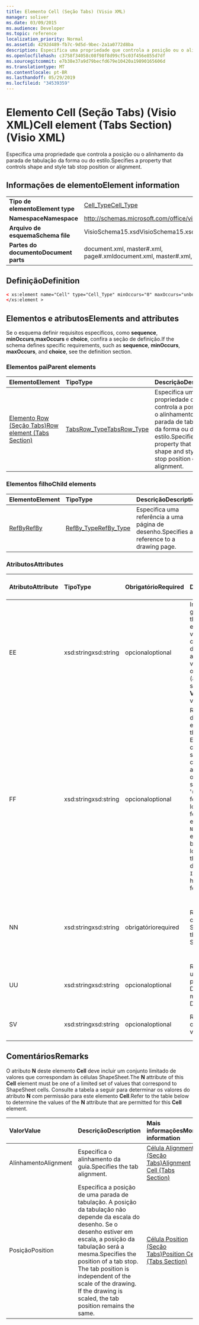 ```yaml
---
title: Elemento Cell (Seção Tabs) (Visio XML)
manager: soliver
ms.date: 03/09/2015
ms.audience: Developer
ms.topic: reference
localization_priority: Normal
ms.assetid: 4292d489-fb7c-9d5d-9bec-2a1a0772d8ba
description: Especifica uma propriedade que controla a posição ou o alinhamento da parada de tabulação da forma ou do estilo.
ms.openlocfilehash: c3758f34058c08f98f8d99cf5c03f456e855d7df
ms.sourcegitcommit: e7b38e37a9d79becfd679e10420a19890165606d
ms.translationtype: MT
ms.contentlocale: pt-BR
ms.lasthandoff: 05/29/2019
ms.locfileid: "34539359"
---
```

# <a name="cell-element-tabs-section-visio-xml"></a><span data-ttu-id="ca13d-103">Elemento Cell (Seção Tabs) (Visio XML)</span><span class="sxs-lookup"><span data-stu-id="ca13d-103">Cell element (Tabs Section) (Visio XML)</span></span>

<span data-ttu-id="ca13d-104">Especifica uma propriedade que controla a posição ou o alinhamento da parada de tabulação da forma ou do estilo.</span><span class="sxs-lookup"><span data-stu-id="ca13d-104">Specifies a property that controls shape and style tab stop position or alignment.</span></span> 
  
## <a name="element-information"></a><span data-ttu-id="ca13d-105">Informações de elemento</span><span class="sxs-lookup"><span data-stu-id="ca13d-105">Element information</span></span>

|||
|:-----|:-----|
|<span data-ttu-id="ca13d-106">**Tipo de elemento**</span><span class="sxs-lookup"><span data-stu-id="ca13d-106">**Element type**</span></span> <br/> |[<span data-ttu-id="ca13d-107">Cell_Type</span><span class="sxs-lookup"><span data-stu-id="ca13d-107">Cell_Type</span></span>](cell_type-complextypevisio-xml.md) <br/> |
|<span data-ttu-id="ca13d-108">**Namespace**</span><span class="sxs-lookup"><span data-stu-id="ca13d-108">**Namespace**</span></span> <br/> |http://schemas.microsoft.com/office/visio/2012/main  <br/> |
|<span data-ttu-id="ca13d-109">**Arquivo de esquema**</span><span class="sxs-lookup"><span data-stu-id="ca13d-109">**Schema file**</span></span> <br/> |<span data-ttu-id="ca13d-110">VisioSchema15.xsd</span><span class="sxs-lookup"><span data-stu-id="ca13d-110">VisioSchema15.xsd</span></span>  <br/> |
|<span data-ttu-id="ca13d-111">**Partes do documento**</span><span class="sxs-lookup"><span data-stu-id="ca13d-111">**Document parts**</span></span> <br/> |<span data-ttu-id="ca13d-112">document.xml, master#.xml, page#.xml</span><span class="sxs-lookup"><span data-stu-id="ca13d-112">document.xml, master#.xml, page#.xml</span></span>  <br/> |
   
## <a name="definition"></a><span data-ttu-id="ca13d-113">Definição</span><span class="sxs-lookup"><span data-stu-id="ca13d-113">Definition</span></span>

```XML
< xs:element name="Cell" type="Cell_Type" minOccurs="0" maxOccurs="unbounded" >
</xs:element >
```

## <a name="elements-and-attributes"></a><span data-ttu-id="ca13d-114">Elementos e atributos</span><span class="sxs-lookup"><span data-stu-id="ca13d-114">Elements and attributes</span></span>

<span data-ttu-id="ca13d-115">Se o esquema definir requisitos específicos, como **sequence**, **minOccurs**,**maxOccurs** e **choice**, confira a seção de definição.</span><span class="sxs-lookup"><span data-stu-id="ca13d-115">If the schema defines specific requirements, such as **sequence**, **minOccurs**, **maxOccurs**, and **choice**, see the definition section.</span></span> 
  
### <a name="parent-elements"></a><span data-ttu-id="ca13d-116">Elementos pai</span><span class="sxs-lookup"><span data-stu-id="ca13d-116">Parent elements</span></span>

|<span data-ttu-id="ca13d-117">**Elemento**</span><span class="sxs-lookup"><span data-stu-id="ca13d-117">**Element**</span></span>|<span data-ttu-id="ca13d-118">**Tipo**</span><span class="sxs-lookup"><span data-stu-id="ca13d-118">**Type**</span></span>|<span data-ttu-id="ca13d-119">**Descrição**</span><span class="sxs-lookup"><span data-stu-id="ca13d-119">**Description**</span></span>|
|:-----|:-----|:-----|
|[<span data-ttu-id="ca13d-120">Elemento Row (Seção Tabs)</span><span class="sxs-lookup"><span data-stu-id="ca13d-120">Row element (Tabs Section)</span></span>](row-element-tabs-sectionvisio-xml.md) <br/> |[<span data-ttu-id="ca13d-121">TabsRow_Type</span><span class="sxs-lookup"><span data-stu-id="ca13d-121">TabsRow_Type</span></span>](tabsrow_type-complextypevisio-xml.md) <br/> |<span data-ttu-id="ca13d-122">Especifica uma propriedade que controla a posição ou o alinhamento da parada de tabulação da forma ou do estilo.</span><span class="sxs-lookup"><span data-stu-id="ca13d-122">Specifies a property that controls shape and style tab stop position or alignment.</span></span>  <br/> |
   
### <a name="child-elements"></a><span data-ttu-id="ca13d-123">Elementos filho</span><span class="sxs-lookup"><span data-stu-id="ca13d-123">Child elements</span></span>

|<span data-ttu-id="ca13d-124">**Elemento**</span><span class="sxs-lookup"><span data-stu-id="ca13d-124">**Element**</span></span>|<span data-ttu-id="ca13d-125">**Tipo**</span><span class="sxs-lookup"><span data-stu-id="ca13d-125">**Type**</span></span>|<span data-ttu-id="ca13d-126">**Descrição**</span><span class="sxs-lookup"><span data-stu-id="ca13d-126">**Description**</span></span>|
|:-----|:-----|:-----|
|[<span data-ttu-id="ca13d-127">RefBy</span><span class="sxs-lookup"><span data-stu-id="ca13d-127">RefBy</span></span>](refby-element-cell_type-complextypevisio-xml.md) <br/> |[<span data-ttu-id="ca13d-128">RefBy_Type</span><span class="sxs-lookup"><span data-stu-id="ca13d-128">RefBy_Type</span></span>](refby_type-complextypevisio-xml.md) <br/> |<span data-ttu-id="ca13d-129">Especifica uma referência a uma página de desenho.</span><span class="sxs-lookup"><span data-stu-id="ca13d-129">Specifies a reference to a drawing page.</span></span>  <br/> |
   
### <a name="attributes"></a><span data-ttu-id="ca13d-130">Atributos</span><span class="sxs-lookup"><span data-stu-id="ca13d-130">Attributes</span></span>

|<span data-ttu-id="ca13d-131">**Atributo**</span><span class="sxs-lookup"><span data-stu-id="ca13d-131">**Attribute**</span></span>|<span data-ttu-id="ca13d-132">**Tipo**</span><span class="sxs-lookup"><span data-stu-id="ca13d-132">**Type**</span></span>|<span data-ttu-id="ca13d-133">**Obrigatório**</span><span class="sxs-lookup"><span data-stu-id="ca13d-133">**Required**</span></span>|<span data-ttu-id="ca13d-134">**Descrição**</span><span class="sxs-lookup"><span data-stu-id="ca13d-134">**Description**</span></span>|<span data-ttu-id="ca13d-135">**Valores possíveis**</span><span class="sxs-lookup"><span data-stu-id="ca13d-135">**Possible values**</span></span>|
|:-----|:-----|:-----|:-----|:-----|
|<span data-ttu-id="ca13d-136">E</span><span class="sxs-lookup"><span data-stu-id="ca13d-136">E</span></span>  <br/> |<span data-ttu-id="ca13d-137">xsd:string</span><span class="sxs-lookup"><span data-stu-id="ca13d-137">xsd:string</span></span>  <br/> |<span data-ttu-id="ca13d-138">opcional</span><span class="sxs-lookup"><span data-stu-id="ca13d-138">optional</span></span>  <br/> |<span data-ttu-id="ca13d-139">Indica que a fórmula gera um erro.</span><span class="sxs-lookup"><span data-stu-id="ca13d-139">Indicates that the formula evaluates to an error.</span></span> <span data-ttu-id="ca13d-140">O valor de **E** é atual (uma cadeia de mensagem de erro); o valor do atributo **V** é o último valor válido.</span><span class="sxs-lookup"><span data-stu-id="ca13d-140">The value of **E** is the current value (an error message string); the value of the **V** attribute is the last valid value.</span></span>  <br/> |<span data-ttu-id="ca13d-141">Uma cadeia de caracteres de mensagem de erro.</span><span class="sxs-lookup"><span data-stu-id="ca13d-141">An error message string.</span></span>  <br/> |
|<span data-ttu-id="ca13d-142">F</span><span class="sxs-lookup"><span data-stu-id="ca13d-142">F</span></span>  <br/> |<span data-ttu-id="ca13d-143">xsd:string</span><span class="sxs-lookup"><span data-stu-id="ca13d-143">xsd:string</span></span>  <br/> |<span data-ttu-id="ca13d-144">opcional</span><span class="sxs-lookup"><span data-stu-id="ca13d-144">optional</span></span>  <br/> | <span data-ttu-id="ca13d-145">Representa a fórmula do elemento.</span><span class="sxs-lookup"><span data-stu-id="ca13d-145">Represents the element's formula.</span></span> <span data-ttu-id="ca13d-146">Esse atributo pode conter uma das seguintes cadeias de caracteres:</span><span class="sxs-lookup"><span data-stu-id="ca13d-146">This attribute can contain one of the following strings:</span></span>  <br/>  <span data-ttu-id="ca13d-147">'(alguma fórmula)' se a fórmula existir localmente</span><span class="sxs-lookup"><span data-stu-id="ca13d-147">'(some formula)' if the formula exists locally</span></span>  <br/>  <span data-ttu-id="ca13d-148">`No Formula` se a fórmula estiver excluída ou bloqueada localmente</span><span class="sxs-lookup"><span data-stu-id="ca13d-148">`No Formula` if the formula is locally deleted or blocked</span></span>  <br/>  <span data-ttu-id="ca13d-149">`Inh` se a fórmula for herdada.</span><span class="sxs-lookup"><span data-stu-id="ca13d-149">`Inh` if the formula is inherited.</span></span>  <br/> |<span data-ttu-id="ca13d-150">Uma fórmula.</span><span class="sxs-lookup"><span data-stu-id="ca13d-150">A formula.</span></span>  <br/> |
|<span data-ttu-id="ca13d-151">N</span><span class="sxs-lookup"><span data-stu-id="ca13d-151">N</span></span>  <br/> |<span data-ttu-id="ca13d-152">xsd:string</span><span class="sxs-lookup"><span data-stu-id="ca13d-152">xsd:string</span></span>  <br/> |<span data-ttu-id="ca13d-153">obrigatório</span><span class="sxs-lookup"><span data-stu-id="ca13d-153">required</span></span>  <br/> |<span data-ttu-id="ca13d-154">Representa o nome da célula ShapeSheet.</span><span class="sxs-lookup"><span data-stu-id="ca13d-154">Represents the name of the ShapeSheet cell.</span></span>  <br/> |<span data-ttu-id="ca13d-155">O nome da célula ShapeSheet.</span><span class="sxs-lookup"><span data-stu-id="ca13d-155">The name of the ShapeSheet cell.</span></span>  <br/> <span data-ttu-id="ca13d-156">Confira a seção Comentários abaixo.</span><span class="sxs-lookup"><span data-stu-id="ca13d-156">See the Remarks section below.</span></span>  <br/> |
|<span data-ttu-id="ca13d-157">U</span><span class="sxs-lookup"><span data-stu-id="ca13d-157">U</span></span>  <br/> |<span data-ttu-id="ca13d-158">xsd:string</span><span class="sxs-lookup"><span data-stu-id="ca13d-158">xsd:string</span></span>  <br/> |<span data-ttu-id="ca13d-159">opcional</span><span class="sxs-lookup"><span data-stu-id="ca13d-159">optional</span></span>  <br/> |<span data-ttu-id="ca13d-160">Representa uma unidade de medida. O padrão é DL.</span><span class="sxs-lookup"><span data-stu-id="ca13d-160">Represents a unit of measure The default is DL.</span></span>  <br/> |<span data-ttu-id="ca13d-161">As unidades da célula.</span><span class="sxs-lookup"><span data-stu-id="ca13d-161">The units of the cell.</span></span>  <br/> |
|<span data-ttu-id="ca13d-162">S</span><span class="sxs-lookup"><span data-stu-id="ca13d-162">V</span></span>  <br/> |<span data-ttu-id="ca13d-163">xsd:string</span><span class="sxs-lookup"><span data-stu-id="ca13d-163">xsd:string</span></span>  <br/> |<span data-ttu-id="ca13d-164">opcional</span><span class="sxs-lookup"><span data-stu-id="ca13d-164">optional</span></span>  <br/> |<span data-ttu-id="ca13d-165">Representa o valor da célula.</span><span class="sxs-lookup"><span data-stu-id="ca13d-165">Represents the value of the cell.</span></span>  <br/> |<span data-ttu-id="ca13d-166">O valor da célula ShapeSheet.</span><span class="sxs-lookup"><span data-stu-id="ca13d-166">The value of the ShapeSheet cell.</span></span>  <br/> |
   
## <a name="remarks"></a><span data-ttu-id="ca13d-167">Comentários</span><span class="sxs-lookup"><span data-stu-id="ca13d-167">Remarks</span></span>

<span data-ttu-id="ca13d-168">O atributo **N** deste elemento **Cell** deve incluir um conjunto limitado de valores que correspondam às células ShapeSheet.</span><span class="sxs-lookup"><span data-stu-id="ca13d-168">The **N** attribute of this **Cell** element must be one of a limited set of values that correspond to ShapeSheet cells.</span></span> <span data-ttu-id="ca13d-169">Consulte a tabela a seguir para determinar os valores do atributo **N** com permissão para este elemento **Cell**.</span><span class="sxs-lookup"><span data-stu-id="ca13d-169">Refer to the table below to determine the values of the **N** attribute that are permitted for this **Cell** element.</span></span> 
  
|<span data-ttu-id="ca13d-170">**Valor**</span><span class="sxs-lookup"><span data-stu-id="ca13d-170">**Value**</span></span>|<span data-ttu-id="ca13d-171">**Descrição**</span><span class="sxs-lookup"><span data-stu-id="ca13d-171">**Description**</span></span>|<span data-ttu-id="ca13d-172">**Mais informações**</span><span class="sxs-lookup"><span data-stu-id="ca13d-172">**More information**</span></span>|
|:-----|:-----|:-----|
|<span data-ttu-id="ca13d-173">Alinhamento</span><span class="sxs-lookup"><span data-stu-id="ca13d-173">Alignment</span></span>  <br/> |<span data-ttu-id="ca13d-174">Especifica o alinhamento da guia.</span><span class="sxs-lookup"><span data-stu-id="ca13d-174">Specifies the tab alignment.</span></span>  <br/> |[<span data-ttu-id="ca13d-175">Célula Alignment (Seção Tabs)</span><span class="sxs-lookup"><span data-stu-id="ca13d-175">Alignment Cell (Tabs Section)</span></span>](alignment-cell-tabs-section.md) <br/> |
|<span data-ttu-id="ca13d-176">Posição</span><span class="sxs-lookup"><span data-stu-id="ca13d-176">Position</span></span>  <br/> |<span data-ttu-id="ca13d-p104">Especifica a posição de uma parada de tabulação. A posição da tabulação não depende da escala do desenho. Se o desenho estiver em escala, a posição da tabulação será a mesma.</span><span class="sxs-lookup"><span data-stu-id="ca13d-p104">Specifies the position of a tab stop. The tab position is independent of the scale of the drawing. If the drawing is scaled, the tab position remains the same.</span></span>  <br/> |[<span data-ttu-id="ca13d-180">Célula Position (Seção Tabs)</span><span class="sxs-lookup"><span data-stu-id="ca13d-180">Position Cell (Tabs Section)</span></span>](position-cell-tabs-section.md) <br/> |
   

